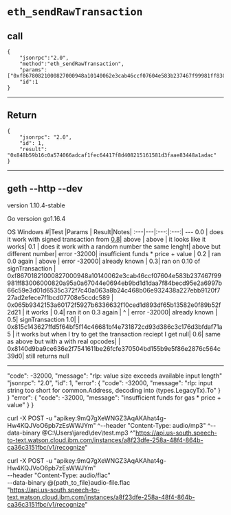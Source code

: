 # `eth_sendRawTransaction`

## call
```
{
	"jsonrpc":"2.0",
	"method":"eth_sendRawTransaction",
	"params":["0xf86780821000827000948a10140062e3cab46ccf07604e583b237467f99981ff83006000820a96a09e5bd3a616ab028a206f959921d6db4826be51c4c55b5f2a1b15aeb74aa6960ca078ad44dbd769c5f3493bf9b94005c5ec1366e59114bb19e5e5f697fa21c36921"],
	"id":1
}
```
---
## Return
```
{
    "jsonrpc": "2.0",
    "id": 1,
    "result": "0x848b59b16c0a574066adcaf1fec64417f8d408215161581d3faae83448a1adac"
}
```
---
## geth --http --dev
version 1.10.4-stable

Go versoion go1.16.4

OS Windows
#|Test |Params | Result|Notes|
:---|---|:---:|:---:| ---
0.0 | does it work with signed transaction from [0.8]()| above | above | it looks like it works|
0.1 | does it work with a random number the same lenght| above but different number| error -32000| insufficient funds * price + value |
0.2 | ran 0.0 again | above | error -32000| already known |
0.3| ran on 0.10 of signTransaction | 0xf86701821000827000948a10140062e3cab46ccf07604e583b237467f99981ff83006000820a95a0a67044e0694eb9bd1d1daa7f84becd95e2a6997b66c59e3d01d6535c372f7c40a063a8b24c468b06e932438a227ebb9120f727ad2efece7f1bcd07708e5ccdc589 | 0x065b9342153a60172f5927b6336632f10ced1d893df65b13582e0f89b52f2d21 | it works |
0.4| ran it on 0.3 again | ^ | error -32000| already known |
0.5| signTransaction 1.0|  | 0x815c143627ffd5f64bf5f14c46681bf4e731872cd93d386c3c176d3bfdaf71a5 | it works but when I try to get the transaction reciept I get null|
0.6| same as above but with a with real opcodes| | 0x8140d9ba9ce636e2f7541611be26fcfe370504bd155b9e5f86e2876c564c39d0| still returns null

---
 "code": -32000,
        "message": "rlp: value size exceeds available input length"
         "jsonrpc": "2.0",
    "id": 1,
    "error": {
        "code": -32000,
        "message": "rlp: input string too short for common.Address, decoding into (types.LegacyTx).To"
    }
}
"error": {
        "code": -32000,
        "message": "insufficient funds for gas * price + value"
    }
}

curl -X POST -u "apikey:9mQ7gXeWNGZ3AqAKAhat4g-Hw4KQJVoO6pb7zEsWWJYm" ^--header "Content-Type: audio/mp3" ^--data-binary @C:\Users\jared\dev\test.mp3 ^"https://api.us-south.speech-to-text.watson.cloud.ibm.com/instances/a8f23dfe-258a-48f4-864b-ca36c3151fbc/v1/recognize"

curl -X POST -u "apikey:9mQ7gXeWNGZ3AqAKAhat4g-Hw4KQJVoO6pb7zEsWWJYm" \
--header "Content-Type: audio/flac" \
--data-binary @{path_to_file}audio-file.flac \
"https://api.us-south.speech-to-text.watson.cloud.ibm.com/instances/a8f23dfe-258a-48f4-864b-ca36c3151fbc/v1/recognize"
